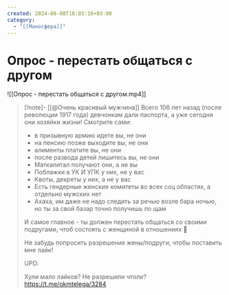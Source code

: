 ```yaml
---
created: 2024-08-08T18:03:16+03:00
category:
  - "[[Маносфера]]"
---
```


# Опрос - перестать общаться с другом

![[Опрос - перестать общаться с другом.mp4]]

> [!note]- [[@Очень красивый мужчина]]
> Всего 106 лет назад (после революции 1917 года) девчонкам дали паспорта, а уже сегодня они хозяйки жизни! Смотрите сами:
> 
> - в призывную армию идете вы, не они
> - на пенсию позже выходите вы, не они
> - алименты платите вы, не они
> - после развода детей лишитесь вы, не они
> - Маткапитал получают они, а не вы
> - Поблажки в УК И УПК у них, не у вас
> - Квоты, декреты у них, а не у вас
> - Есть гендерные женские комитеты во всех соц областях, а отдельно мужских нет
> - Ахаха, им даже не надо следить за речью возле бара ночью, но ты за свой базар точно получишь по щам
> 
> И самое главное - ты должен перестать общаться со своими подругами, чтоб состоять с женщиной в отношениях 🤣
> 
> Не забудь попросить разрешения жены/подруги, чтобы поставить мне лайк!
> 
> UPD:
> 
> Хули мало лайков? Не разрешили чтоли?
> https://t.me/okmtelega/3284
